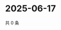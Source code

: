 # 2025-06-17

共 0 条

<!-- BEGIN ZHIHUVIDEO -->
<!-- 最后更新时间 Tue Jun 17 2025 13:12:14 GMT+0800 (China Standard Time) -->

<!-- END ZHIHUVIDEO -->

